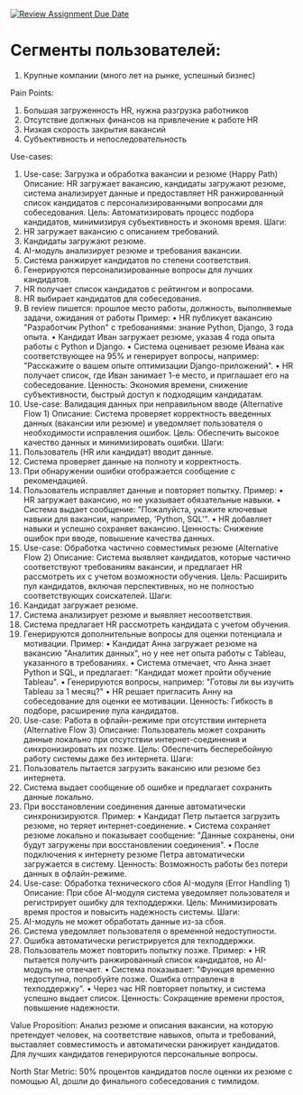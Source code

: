 [![Review Assignment Due Date](https://classroom.github.com/assets/deadline-readme-button-22041afd0340ce965d47ae6ef1cefeee28c7c493a6346c4f15d667ab976d596c.svg)](https://classroom.github.com/a/byBN1fuY)
# Сегменты пользователей:
1. Крупные компании (много лет на рынке, успешный бизнес)

Pain Points:
1. Большая загруженность HR, нужна разгрузка работников
2. Отсутствие должных финансов на привлечение к работе HR
3. Низкая скорость закрытия вакансий
4. Субъективность и непоследовательность

Use-cases: 
1. Use-case: Загрузка и обработка вакансии и резюме (Happy Path)
Описание: HR загружает вакансию, кандидаты загружают резюме, система анализирует данные и предоставляет HR ранжированный список кандидатов с персонализированными вопросами для собеседования.
Цель: Автоматизировать процесс подбора кандидатов, минимизируя субъективность и экономя время.
Шаги:
1.	HR загружает вакансию с описанием требований.
2.	Кандидаты загружают резюме.
3.	AI-модуль анализирует резюме и требования вакансии.
4.	Система ранжирует кандидатов по степени соответствия.
5.	Генерируются персонализированные вопросы для лучших кандидатов.
6.	HR получает список кандидатов с рейтингом и вопросами.
7.	HR выбирает кандидатов для собеседования.
8.	В review пишется: прошлое место работы, должность, выполняемые задачи, ожидания от работы
Пример:
•	HR публикует вакансию "Разработчик Python" с требованиями: знание Python, Django, 3 года опыта.
•	Кандидат Иван загружает резюме, указав 4 года опыта работы с Python и Django.
•	Система оценивает резюме Ивана как соответствующее на 95% и генерирует вопросы, например: "Расскажите о вашем опыте оптимизации Django-приложений".
•	HR получает список, где Иван занимает 1-е место, и приглашает его на собеседование.
Ценность: Экономия времени, снижение субъективности, быстрый доступ к подходящим кандидатам.
2. Use-case: Валидация данных при неправильном вводе (Alternative Flow 1)
Описание: Система проверяет корректность введенных данных (вакансии или резюме) и уведомляет пользователя о необходимости исправления ошибок.
Цель: Обеспечить высокое качество данных и минимизировать ошибки.
Шаги:
1.	Пользователь (HR или кандидат) вводит данные.
2.	Система проверяет данные на полноту и корректность.
3.	При обнаружении ошибки отображается сообщение с рекомендацией.
4.	Пользователь исправляет данные и повторяет попытку.
Пример:
•	HR загружает вакансию, но не указывает обязательные навыки.
•	Система выдает сообщение: "Пожалуйста, укажите ключевые навыки для вакансии, например, 'Python, SQL'".
•	HR добавляет навыки и успешно сохраняет вакансию.
Ценность: Снижение ошибок при вводе, повышение качества данных.
3. Use-case: Обработка частично совместимых резюме (Alternative Flow 2)
Описание: Система выявляет кандидатов, которые частично соответствуют требованиям вакансии, и предлагает HR рассмотреть их с учетом возможности обучения.
Цель: Расширить пул кандидатов, включая перспективных, но не полностью соответствующих соискателей.
Шаги:
1.	Кандидат загружает резюме.
2.	Система анализирует резюме и выявляет несоответствия.
3.	Система предлагает HR рассмотреть кандидата с учетом обучения.
4.	Генерируются дополнительные вопросы для оценки потенциала и мотивации.
Пример:
•	Кандидат Анна загружает резюме на вакансию "Аналитик данных", но у нее нет опыта работы с Tableau, указанного в требованиях.
•	Система отмечает, что Анна знает Python и SQL, и предлагает: "Кандидат может пройти обучение Tableau".
•	Генерируются вопросы, например: "Готовы ли вы изучить Tableau за 1 месяц?"
•	HR решает пригласить Анну на собеседование для оценки ее мотивации.
Ценность: Гибкость в подборе, расширение пула кандидатов.
4. Use-case: Работа в офлайн-режиме при отсутствии интернета (Alternative Flow 3)
Описание: Пользователь может сохранить данные локально при отсутствии интернет-соединения и синхронизировать их позже.
Цель: Обеспечить бесперебойную работу системы даже без интернета.
Шаги:
1.	Пользователь пытается загрузить вакансию или резюме без интернета.
2.	Система выдает сообщение об ошибке и предлагает сохранить данные локально.
3.	При восстановлении соединения данные автоматически синхронизируются.
Пример:
•	Кандидат Петр пытается загрузить резюме, но теряет интернет-соединение.
•	Система сохраняет резюме локально и показывает сообщение: "Данные сохранены, они будут загружены при восстановлении соединения".
•	После подключения к интернету резюме Петра автоматически загружается в систему.
Ценность: Возможность работы без потери данных в офлайн-режиме.
5. Use-case: Обработка технического сбоя AI-модуля (Error Handling 1)
Описание: При сбое AI-модуля система уведомляет пользователя и регистрирует ошибку для техподдержки.
Цель: Минимизировать время простоя и повысить надежность системы.
Шаги:
1.	AI-модуль не может обработать данные из-за сбоя.
2.	Система уведомляет пользователя о временной недоступности.
3.	Ошибка автоматически регистрируется для техподдержки.
4.	Пользователь может повторить попытку позже.
Пример:
•	HR пытается получить ранжированный список кандидатов, но AI-модуль не отвечает.
•	Система показывает: "Функция временно недоступна, попробуйте позже. Ошибка отправлена в техподдержку".
•	Через час HR повторяет попытку, и система успешно выдает список.
Ценность: Сокращение времени простоя, повышение надежности.

Value Proposition:
Анализ резюме и описания вакансии, на которую претендует человек, на соответствие навыков, опыта и требований, выставляет совместимость и автоматически ранжирует кандидатов. Для лучших кандидатов генерируются персональные вопросы.

North Star Metric:
50% процентов кандидатов после оценки их резюме с помощью AI, дошли до финального собеседования с тимлидом.


